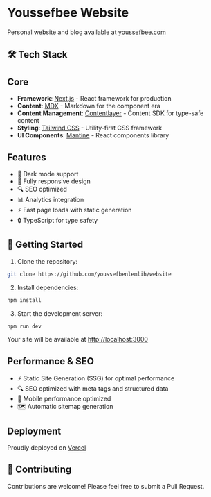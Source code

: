 # Youssefbee Website

Personal website and blog available at [youssefbee.com](https://www.youssefbee.com/)

## 🛠️ Tech Stack

## Core

- **Framework**: [Next.js](https://nextjs.org/) - React framework for production
- **Content**: [MDX](https://mdxjs.com/) - Markdown for the component era
- **Content Management**: [Contentlayer](https://contentlayer.dev/) - Content SDK for type-safe content
- **Styling**: [Tailwind CSS](https://tailwindcss.com/) - Utility-first CSS framework
- **UI Components**: [Mantine](https://mantine.dev/) - React components library

## Features

- 🎨 Dark mode support
- 📱 Fully responsive design
- 🔍 SEO optimized
- 📊 Analytics integration
- ⚡ Fast page loads with static generation
- 🔒 TypeScript for type safety

## 🚀 Getting Started

1. Clone the repository:

```bash
git clone https://github.com/youssefbenlemlih/website
```

2. Install dependencies:

```bash
npm install
```

3. Start the development server:

```bash
npm run dev
```

Your site will be available at [http://localhost:3000](http://localhost:3000)

## Performance & SEO

- ⚡ Static Site Generation (SSG) for optimal performance
- 🔍 SEO optimized with meta tags and structured data
- 📱 Mobile performance optimized
- 🗺️ Automatic sitemap generation

## Deployment

Proudly deployed on [Vercel](https://vercel.com/)

## 🤝 Contributing

Contributions are welcome! Please feel free to submit a Pull Request.
